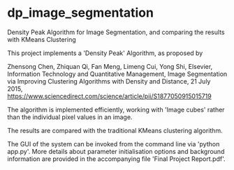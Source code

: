 # dp_image_segmentation
Density Peak Algorithm for Image Segmentation, and comparing the results with KMeans Clustering

This project implements a 'Density Peak' Algorithm, as proposed by

Zhensong Chen, Zhiquan Qi, Fan Meng, Limeng Cui, Yong Shi, 
Elsevier, Information Technology and Quantitative Management, 
Image Segmentation via Improving Clustering Algorithms with Density and Distance, 21 July 2015, 
https://www.sciencedirect.com/science/article/pii/S1877050915015719

The algorithm is implemented efficiently, working with 'Image cubes' rather than the individual pixel values in an image. 

The results are compared with the traditional KMeans clustering algorithm. 

The GUI of the system can be invoked from the command line via 'python app.py'. More details about parameter initialisation 
options and background information are provided in the accompanying file 'Final Project Report.pdf'. 
